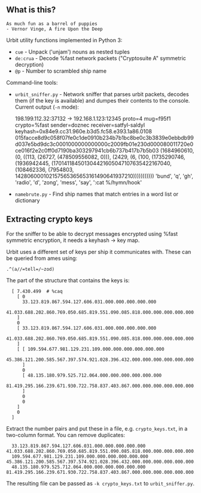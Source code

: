 What is this?
--------------

    As much fun as a barrel of puppies
    - Vernor Vinge, A fire Upon the Deep

Urbit utility functions implemented in Python 3:

- `cue` - Unpack ('unjam') nouns as nested tuples
- `de:crua` - Decode %fast network packets ("Cryptosuite A" symmetric decryption)
- `@p` - Number to scrambled ship name

Command-line tools:

- `urbit_sniffer.py` - Network sniffer that parses urbit packets, decodes them (if the key is available) and
   dumpes their contents to the console. Current output (`-n` mode):

    198.199.112.32:37132 → 192.168.1.123:12345 proto=4 mug=f95f1 crypto=%fast sender=doznec receiver=satfyl-saldyl keyhash=0x84e9.cc31.960e.b3d5.fc58.e393.1a86.0108
        015facce8d9c058f07fe0c1de0910b234b7b1bc8be0c3b3839e0ebbdb99d037e5bd9dc3c0001000000000000c2009fb01e230d000080011720e0ce016f2e2c0ff0d7190ba303297941cb6b737b417b7b5b03
        (1684960610, (0, ((113, (26727, (478509556082, 0))), (2429, (6, (100, (1735290746, (1936942445, (170141184501304421605047107635422167040, (108462336, (7954803, 142806000102157565365653161490641937210)))))))))))
        'bund', 'q', 'gh', 'radio', 'd', 'zong', 'mess', 'say', ':cat %/hymn/hook'

- `namebrute.py` - Find ship names that match entries in a word list or dictionary

Extracting crypto keys
-----------------------

For the sniffer to be able to decrypt messages encrypted using %fast symmetric
encryption, it needs a keyhash -> key map.

Urbit uses a different set of keys per ship it communicates with. These can be queried
from ames using:

    .^(a//=tell=/~zod)

The part of the structure that contains the keys is:

      [ 7.430.499  # %caq
        [ 0
          33.123.819.867.594.127.606.031.000.000.000.000.000
          41.033.688.202.860.769.050.685.819.551.090.085.818.000.000.000.000.000.000.000.000.000.000.000.000.000
        ]
        0
        [ 33.123.819.867.594.127.606.031.000.000.000.000.000
          41.033.688.202.860.769.050.685.819.551.090.085.818.000.000.000.000.000.000.000.000.000.000.000.000.000
        ]
        [ [ 109.594.677.981.129.231.109.000.000.000.000.000.000
            45.386.121.200.585.567.397.574.921.028.396.432.000.000.000.000.000.000.000.000.000.000.000.000.000.000
          ]
          0
          [ 48.135.180.979.525.712.064.000.000.000.000.000.000
            81.419.295.166.239.671.930.722.758.837.403.867.000.000.000.000.000.000.000.000.000.000.000.000.000.000
          ]
          0
          0
        ]
        0
      ]

Extract the number pairs and put these in a file, e.g. `crypto_keys.txt`, in a two-column format. You can remove duplicates:

      33.123.819.867.594.127.606.031.000.000.000.000.000  41.033.688.202.860.769.050.685.819.551.090.085.818.000.000.000.000.000.000.000.000.000.000.000.000.000
      109.594.677.981.129.231.109.000.000.000.000.000.000 45.386.121.200.585.567.397.574.921.028.396.432.000.000.000.000.000.000.000.000.000.000.000.000.000.000
      48.135.180.979.525.712.064.000.000.000.000.000.000  81.419.295.166.239.671.930.722.758.837.403.867.000.000.000.000.000.000.000.000.000.000.000.000.000.000

The resulting file can be passed as `-k crypto_keys.txt` to `urbit_sniffer.py`.

